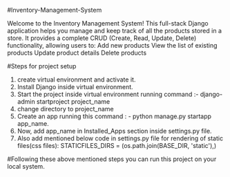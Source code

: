 #Inventory-Management-System

Welcome to the Inventory Management System! This full-stack Django application helps you manage and keep track of all the products stored in a store. It provides a complete CRUD (Create, Read, Update, Delete) functionality, allowing users to: Add new products View the list of existing products Update product details Delete products

#Steps for project setup

1. create virtual environment and activate it.
2. Install Django inside virtual environment.
3. Start the project inside virtual environment running command :- django-admin startproject project_name
4. change directory to project_name
5. Create an app running this command : - python manage.py startapp app_name.
6. Now, add app_name in Installed_Apps section inside settings.py file.
7. Also add mentioned below code in settings.py file for rendering of static files(css files): STATICFILES_DIRS = (os.path.join(BASE_DIR, 'static'),)

#Following these above mentioned steps you can run this project on your local system.
